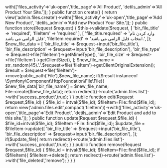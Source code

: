 <?php

namespace App\Http\Controllers\Admin;

use App\Models\File;
use Illuminate\Http\Request;
use App\Http\Controllers\Controller;
use Illuminate\Support\Facades\Storage;

class FilesController extends Controller
{
    public function index()
    {
      $files=File::all();
      return view('admin.files.list',compact('files'))->with(['files_activity'=>'uk-open','title_page'=>'All Product',
          'detils_admin'=>'All Product Your Site.']);
    }

    public function create()
    {
        return view('admin.files.create')->with(['files_activity'=>'uk-open','title_page'=>'Add New Product',
            'detils_admin'=>'Add new Product Your Site.']);
    }
    public function store(Request $request)
    {
        $this->validate($request, [
            'bir_file_title' => 'required',
            'fileItem' => 'required'
        ], [
            'file_title.required' => 'وارد کردن نام فایل الزامی می باشد',
            'fileItem.required' => 'انتخاب فایل الزامی می باشد.',
        ]);
        $new_file_data = [
            'bir_file_title' => $request->input('bir_file_title'),
            'bir_file_description' => $request->input('bir_file_description'),
            'bir_file_type'   => $request->file('fileItem')->getMimeType(),
            'bir_file_size'   => $request->file('fileItem')->getClientSize(),
        ];
        $new_file_name = str_random(45).'.'.$request->file('fileItem')->getClientOriginalExtension();
        $result = $request->file('fileItem')->move(public_path('File'),$new_file_name);
        if($result instanceof \Symfony\Component\HttpFoundation\File\File){
            $new_file_data['bir_file_name'] = $new_file_name;
            File::create($new_file_data);
            return redirect()->route('admin.files.list')->with('success_product',true);
        }



    }
    public function edit(Request $request,$file_id)
    {
        $file_id = intval($file_id);
        $fileItem=File::find($file_id);
        return view('admin.files.edit',compact('fileItem'))->with(['files_activity'=>'uk-open','title_page'=>'Edit Product',
            'detils_admin'=>'Edit Product and add to this site.']);
    }

    public function update(Request $request,$file_id)
    {
        $file_id=intval($file_id);

        $fileItem =File::find($file_id);

        $update_file = $fileItem->update([
            'bir_file_title' => $request->input('bir_file_title'),
            'bir_file_description' => $request->input('bir_file_description'),
        ]);


        if($update_file){
            return redirect()->route('admin.files.list')->with('success_product',true);

        }


    }
    public function remove(Request $request,$file_id)
    {
        $file_id = intval($file_id);
        $fileItem=File::find($file_id);
        if ($fileItem){
            $fileItem->delete();
            return redirect()->route('admin.files.list')->with('file_deleted','remove');
        }
    }


}
